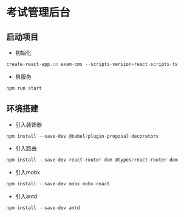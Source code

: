 # 考试管理后台

## 启动项目
- 初始化
```js
create-react-app.cm exam-cms --scripts-version=react-scripts-ts
```

- 启服务
```js
npm run start
```

## 环境搭建
- 引入装饰器
```js
npm install --save-dev @babel/plugin-proposal-decorators
```

- 引入路由
```js
npm install --save-dev react-router-dom @types/react-router-dom
```

- 引入mobx
```js
npm install --save-dev mobx mobx-react
```

- 引入antd
```js
npm install --save-dev antd
